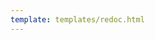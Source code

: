 ```yaml
---
template: templates/redoc.html
---
```


<redoc spec-url='{{base_path}}/reference/product-apis/gateway-apis/gateway-v1/gateway-v1.yaml'></redoc>
<script src="https://cdn.jsdelivr.net/npm/redoc@next/bundles/redoc.standalone.js"> </script>